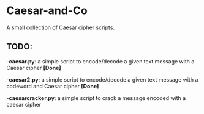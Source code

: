 Caesar-and-Co
=============

A small collection of Caesar cipher scripts.

TODO:
-----

-**caesar.py**: a simple script to encode/decode a given text
			message with a Caesar cipher
			**[Done]**

-**caesar2.py**:	a simple script to encode/decode a given
				text message with a codeword and Caesar
				cipher
				**[Done]**

-**caesarcracker.py**:	a simple script to crack a message encoded
					with a caesar cipher
